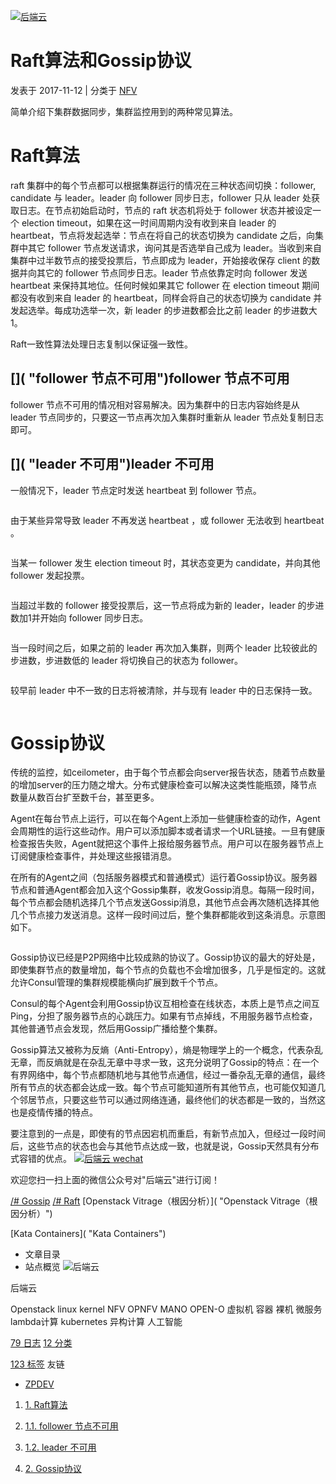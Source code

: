 [![后端云]()]()

# Raft算法和Gossip协议

发表于  2017-11-12 |  分类于 [NFV]()

简单介绍下集群数据同步，集群监控用到的两种常见算法。

# []( "Raft算法")Raft算法

raft 集群中的每个节点都可以根据集群运行的情况在三种状态间切换：follower, candidate 与 leader。leader 向 follower 同步日志，follower 只从 leader 处获取日志。在节点初始启动时，节点的 raft 状态机将处于 follower 状态并被设定一个 election timeout，如果在这一时间周期内没有收到来自 leader 的 heartbeat，节点将发起选举：节点在将自己的状态切换为 candidate 之后，向集群中其它 follower 节点发送请求，询问其是否选举自己成为 leader。当收到来自集群中过半数节点的接受投票后，节点即成为 leader，开始接收保存 client 的数据并向其它的 follower 节点同步日志。leader 节点依靠定时向 follower 发送 heartbeat 来保持其地位。任何时候如果其它 follower 在 election timeout 期间都没有收到来自 leader 的 heartbeat，同样会将自己的状态切换为 candidate 并发起选举。每成功选举一次，新 leader 的步进数都会比之前 leader 的步进数大1。

Raft一致性算法处理日志复制以保证强一致性。
[]()

## []( "follower 节点不可用")follower 节点不可用

follower 节点不可用的情况相对容易解决。因为集群中的日志内容始终是从 leader 节点同步的，只要这一节点再次加入集群时重新从 leader 节点处复制日志即可。

## []( "leader 不可用")leader 不可用

一般情况下，leader 节点定时发送 heartbeat 到 follower 节点。

[![]()]()

由于某些异常导致 leader 不再发送 heartbeat ，或 follower 无法收到 heartbeat 。

[![]()]()

当某一 follower 发生 election timeout 时，其状态变更为 candidate，并向其他 follower 发起投票。

[![]()]()

当超过半数的 follower 接受投票后，这一节点将成为新的 leader，leader 的步进数加1并开始向 follower 同步日志。

[![]()]()

当一段时间之后，如果之前的 leader 再次加入集群，则两个 leader 比较彼此的步进数，步进数低的 leader 将切换自己的状态为 follower。

[![]()]()

较早前 leader 中不一致的日志将被清除，并与现有 leader 中的日志保持一致。

[![]()]()

# []( "Gossip协议")Gossip协议

传统的监控，如ceilometer，由于每个节点都会向server报告状态，随着节点数量的增加server的压力随之增大。分布式健康检查可以解决这类性能瓶颈，降节点数量从数百台扩至数千台，甚至更多。

Agent在每台节点上运行，可以在每个Agent上添加一些健康检查的动作，Agent会周期性的运行这些动作。用户可以添加脚本或者请求一个URL链接。一旦有健康检查报告失败，Agent就把这个事件上报给服务器节点。用户可以在服务器节点上订阅健康检查事件，并处理这些报错消息。

在所有的Agent之间（包括服务器模式和普通模式）运行着Gossip协议。服务器节点和普通Agent都会加入这个Gossip集群，收发Gossip消息。每隔一段时间，每个节点都会随机选择几个节点发送Gossip消息，其他节点会再次随机选择其他几个节点接力发送消息。这样一段时间过后，整个集群都能收到这条消息。示意图如下。

[![]()]()

Gossip协议已经是P2P网络中比较成熟的协议了。Gossip协议的最大的好处是，即使集群节点的数量增加，每个节点的负载也不会增加很多，几乎是恒定的。这就允许Consul管理的集群规模能横向扩展到数千个节点。

Consul的每个Agent会利用Gossip协议互相检查在线状态，本质上是节点之间互Ping，分担了服务器节点的心跳压力。如果有节点掉线，不用服务器节点检查，其他普通节点会发现，然后用Gossip广播给整个集群。

Gossip算法又被称为反熵（Anti-Entropy），熵是物理学上的一个概念，代表杂乱无章，而反熵就是在杂乱无章中寻求一致，这充分说明了Gossip的特点：在一个有界网络中，每个节点都随机地与其他节点通信，经过一番杂乱无章的通信，最终所有节点的状态都会达成一致。每个节点可能知道所有其他节点，也可能仅知道几个邻居节点，只要这些节可以通过网络连通，最终他们的状态都是一致的，当然这也是疫情传播的特点。

要注意到的一点是，即使有的节点因宕机而重启，有新节点加入，但经过一段时间后，这些节点的状态也会与其他节点达成一致，也就是说，Gossip天然具有分布式容错的优点。
[![后端云 wechat]()]()

欢迎您扫一扫上面的微信公众号对"后端云"进行订阅！

[/# Gossip]() [/# Raft]()
[Openstack Vitrage（根因分析）]( "Openstack Vitrage（根因分析）")

[Kata Containers]( "Kata Containers")

* 文章目录
* 站点概览
![后端云]()

后端云

Openstack linux kernel NFV OPNFV MANO OPEN-O 虚拟机 容器 裸机 微服务 lambda计算 kubernetes 异构计算 人工智能

[79 日志]()
[12 分类]()

[123 标签]()
友链

* [ZPDEV](http://www.910216.com/ "ZPDEV")

1. [1. Raft算法]()

1. [1.1. follower 节点不可用]()
1. [1.2. leader 不可用]()
1. [2. Gossip协议]()